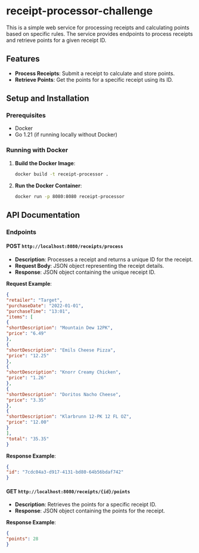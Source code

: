 # receipt-processor-challenge

This is a simple web service for processing receipts and calculating points based on specific rules. The service provides endpoints to process receipts and retrieve points for a given receipt ID.

## Features

- **Process Receipts**: Submit a receipt to calculate and store points.
- **Retrieve Points**: Get the points for a specific receipt using its ID.

## Setup and Installation

### Prerequisites

- Docker
- Go 1.21 (if running locally without Docker)

### Running with Docker

1. **Build the Docker Image**:

   ```sh
   docker build -t receipt-processor .
   ```

2. **Run the Docker Container**:

   ```sh
   docker run -p 8080:8080 receipt-processor
   ```

## API Documentation

### Endpoints

#### POST `http://localhost:8080/receipts/process`

- **Description**: Processes a receipt and returns a unique ID for the receipt.
- **Request Body**: JSON object representing the receipt details.
- **Response**: JSON object containing the unique receipt ID.

**Request Example**:
```json
{
"retailer": "Target",
"purchaseDate": "2022-01-01",
"purchaseTime": "13:01",
"items": [
{
"shortDescription": "Mountain Dew 12PK",
"price": "6.49"
},
{
"shortDescription": "Emils Cheese Pizza",
"price": "12.25"
},
{
"shortDescription": "Knorr Creamy Chicken",
"price": "1.26"
},
{
"shortDescription": "Doritos Nacho Cheese",
"price": "3.35"
},
{
"shortDescription": "Klarbrunn 12-PK 12 FL OZ",
"price": "12.00"
}
],
"total": "35.35"
}
```

**Response Example**:
```json
{
"id": "7cdc04a3-d917-4131-bd80-64b56bdaf742"
}
```
#### GET `http://localhost:8080/receipts/{id}/points`

- **Description**: Retrieves the points for a specific receipt ID.
- **Response**: JSON object containing the points for the receipt.

**Response Example**:
```json
{
"points": 28
}
```
